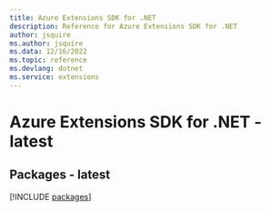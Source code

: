 ```yaml
---
title: Azure Extensions SDK for .NET
description: Reference for Azure Extensions SDK for .NET
author: jsquire
ms.author: jsquire
ms.data: 12/16/2022
ms.topic: reference
ms.devlang: dotnet
ms.service: extensions
---
```

# Azure Extensions SDK for .NET - latest
## Packages - latest
[!INCLUDE [packages](extensions-index.md)]